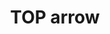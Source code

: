 ---
layout: symbols
title: TOP arrow
emoji: top_arrow
permalink: 🔝.html
image: assets/img/3moji/top_arrow.png
---